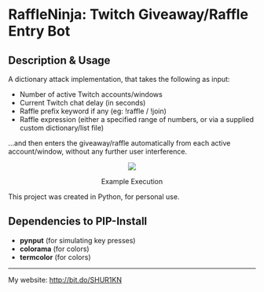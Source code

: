# RaffleNinja: Twitch Giveaway/Raffle Entry Bot

## Description & Usage
A dictionary attack implementation, that takes the following as input:

- Number of active Twitch accounts/windows
- Current Twitch chat delay (in seconds)
- Raffle prefix keyword if any (eg: !raffle / !join)
- Raffle expression (either a specified range of numbers, or via a supplied custom dictionary/list file)

...and then enters the giveaway/raffle automatically from each active account/window, without any further user interference.

<div align="center">
<img src="https://raw.githubusercontent.com/SHUR1K-N/RaffleNinja-Twitch-Raffle-Entry-Bot/master/Images/Example.png" >
<p>Example Execution</p>
</div>

This project was created in Python, for personal use.

## Dependencies to PIP-Install
- **pynput** (for simulating key presses)
- **colorama** (for colors)
- **termcolor** (for colors)

------------

My website: http://bit.do/SHUR1KN
